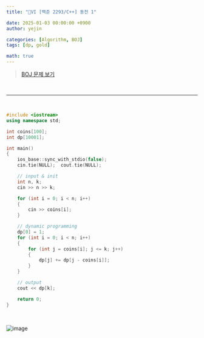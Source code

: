```yaml
---
title: "💛VI [백준 2293/C++] 동전 1"

date: 2025-01-03 00:00:00 +0900
author: yejin

categories: [Algorithm, BOJ]
tags: [dp, gold]

math: true
---
```




> [BOJ 문제 보기](https://www.acmicpc.net/problem/2293)


<br>

---

<br>


```c++
#include <iostream>
using namespace std;

int coins[100];
int dp[10001];

int main()
{
	ios_base::sync_with_stdio(false);
	cin.tie(NULL);	cout.tie(NULL);

	// input & init
	int n, k;
	cin >> n >> k;

	for (int i = 0; i < n; i++)
	{
		cin >> coins[i];
	}

	// dynamic programming
	dp[0] = 1;
	for (int i = 0; i < n; i++)
	{
		for (int j = coins[i]; j <= k; j++)
		{
			dp[j] += dp[j - coins[i]];
		}
	}

	// output
	cout << dp[k];

	return 0;
}
```

<br/>

![image](https://github.com/user-attachments/assets/32edee5d-7e57-44ff-af08-58fe9f3eaa7a)